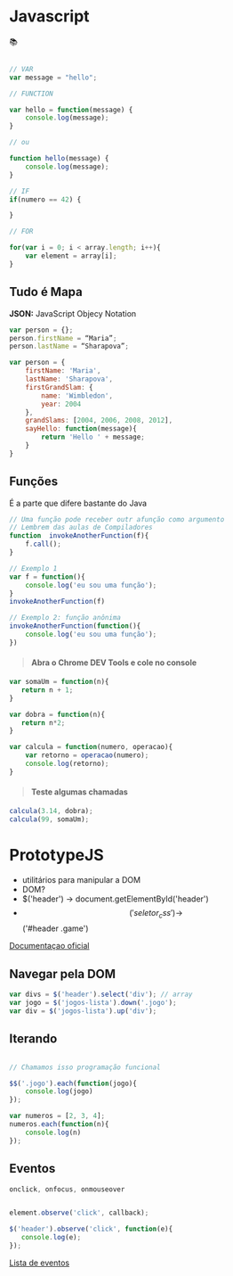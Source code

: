 # Javascript

:books:

```js

// VAR
var message = "hello";

// FUNCTION

var hello = function(message) {
    console.log(message);
}

// ou

function hello(message) {
    console.log(message);
}

// IF
if(numero == 42) {

}

// FOR

for(var i = 0; i < array.length; i++){
    var element = array[i];
}

```

## Tudo é Mapa

**JSON:** JavaScript Objecy Notation

```js
var person = {};
person.firstName = “Maria”;
person.lastName = “Sharapova”;

var person = {
    firstName: 'Maria',
    lastName: 'Sharapova',
    firstGrandSlam: {
        name: 'Wimbledon',
        year: 2004
    },
    grandSlams: [2004, 2006, 2008, 2012],
    sayHello: function(message){
        return 'Hello ' + message;
    }
}
```

## Funções

É a parte que difere bastante do Java

```js
// Uma função pode receber outr afunção como argumento
// Lembrem das aulas de Compiladores
function  invokeAnotherFunction(f){
    f.call();
}

// Exemplo 1
var f = function(){
    console.log('eu sou uma função');
}
invokeAnotherFunction(f)

// Exemplo 2: função anônima
invokeAnotherFunction(function(){
    console.log('eu sou uma função');
})

```

> #### Abra o Chrome DEV Tools e cole no console

```js
var somaUm = function(n){
   return n + 1;
}

var dobra = function(n){
   return n*2;
}

var calcula = function(numero, operacao){
    var retorno = operacao(numero);
    console.log(retorno);
}
```

> #### Teste algumas chamadas

```js
calcula(3.14, dobra);
calcula(99, somaUm);
```

# PrototypeJS
- utilitários para manipular a DOM
- DOM?
- $('header') → document.getElementById('header')
- $$('seletor_css') → $$('#header .game')

[Documentaçao oficial](http://api.prototypejs.org/)

## Navegar pela DOM

```js
var divs = $('header').select('div'); // array
var jogo = $('jogos-lista').down('.jogo');
var div = $('jogos-lista').up('div');
```

## Iterando

```js

// Chamamos isso programação funcional

$$('.jogo').each(function(jogo){
    console.log(jogo)
});

var numeros = [2, 3, 4];
numeros.each(function(n){
    console.log(n)
});
```

## Eventos


```js
onclick, onfocus, onmouseover


element.observe('click', callback);

$('header').observe('click', function(e){
   console.log(e);
});

```

[Lista de eventos](https://www.w3schools.com/jsref/dom_obj_event.asp)
